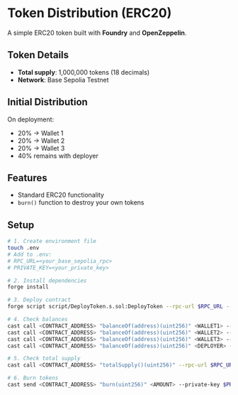 # Token Distribution (ERC20)

A simple ERC20 token built with **Foundry** and **OpenZeppelin**.

## Token Details
- **Total supply**: 1,000,000 tokens (18 decimals)
- **Network**: Base Sepolia Testnet

## Initial Distribution
On deployment:
- 20% → Wallet 1
- 20% → Wallet 2  
- 20% → Wallet 3
- 40% remains with deployer

## Features
- Standard ERC20 functionality
- `burn()` function to destroy your own tokens

## Setup 

```bash
# 1. Create environment file
touch .env
# Add to .env:
# RPC_URL=<your_base_sepolia_rpc>
# PRIVATE_KEY=<your_private_key>

# 2. Install dependencies
forge install

# 3. Deploy contract
forge script script/DeployToken.s.sol:DeployToken --rpc-url $RPC_URL --broadcast

# 4. Check balances
cast call <CONTRACT_ADDRESS> "balanceOf(address)(uint256)" <WALLET1> --rpc-url $RPC_URL
cast call <CONTRACT_ADDRESS> "balanceOf(address)(uint256)" <WALLET2> --rpc-url $RPC_URL
cast call <CONTRACT_ADDRESS> "balanceOf(address)(uint256)" <WALLET3> --rpc-url $RPC_URL
cast call <CONTRACT_ADDRESS> "balanceOf(address)(uint256)" <DEPLOYER> --rpc-url $RPC_URL

# 5. Check total supply
cast call <CONTRACT_ADDRESS> "totalSupply()(uint256)" --rpc-url $RPC_URL

# 6. Burn tokens
cast send <CONTRACT_ADDRESS> "burn(uint256)" <AMOUNT> --private-key $PRIVATE_KEY --rpc-url $RPC_URL
